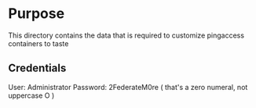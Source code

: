 # Purpose
This directory contains the data that is required to customize pingaccess containers to taste

## Credentials
User: Administrator
Password: 2FederateM0re ( that's a zero numeral, not uppercase O )
